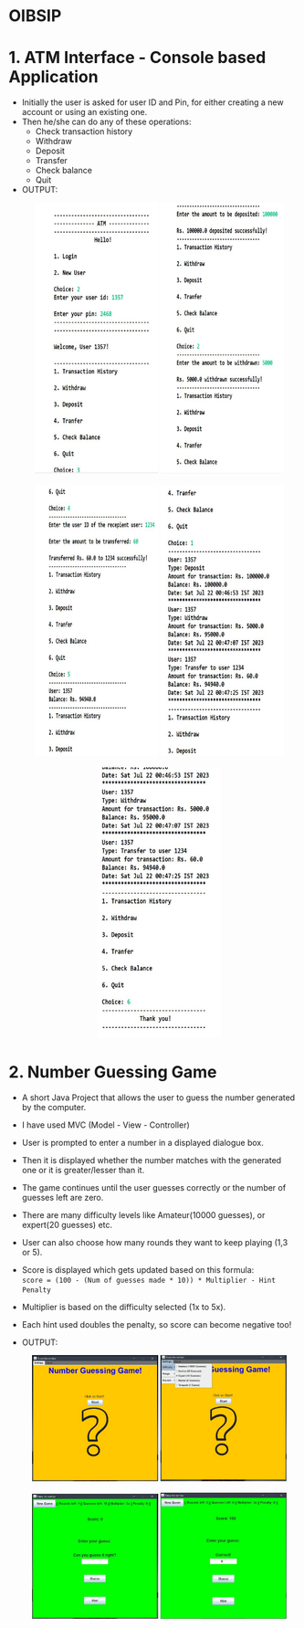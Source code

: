 # OIBSIP
  # 1. ATM Interface - Console based Application
  * Initially the user is asked for user ID and Pin, for either creating a new account or using an existing one.
  * Then he/she can do any of these operations:
    * Check transaction history
    * Withdraw
    * Deposit
    * Transfer
    * Check balance
    * Quit
  * OUTPUT:
     <p align="center">
      <img src="https://github.com/DarshanRaoG/OIBSIP/blob/main/ATM_Interface/output1.JPG" width="45%" height="475px">
      <img src="https://github.com/DarshanRaoG/OIBSIP/blob/main/ATM_Interface/output2.JPG" width="45%" height="475px"><br><br>
       <img src="https://github.com/DarshanRaoG/OIBSIP/blob/main/ATM_Interface/output3.JPG" width="45%" height="475px">
       <img src="https://github.com/DarshanRaoG/OIBSIP/blob/main/ATM_Interface/output4.JPG" width="45%" height="475px"><br><br>
       <img src="https://github.com/DarshanRaoG/OIBSIP/blob/main/ATM_Interface/output5.JPG" width="45%" height="475px">
    </p>
  #
  # 2. Number Guessing Game
  * A short Java Project that allows the user to guess the number generated by the computer.
  * I have used MVC (Model - View - Controller)
  * User is prompted to enter a number in a displayed dialogue box.
  * Then it is displayed whether the number matches with the generated one or it is greater/lesser than it.
  * The game continues until the user guesses correctly or the number of guesses left are zero.
  * There are many difficulty levels like Amateur(10000 guesses), or expert(20 guesses) etc.
  * User can also choose how many rounds they want to keep playing (1,3 or 5).
  * Score is displayed which gets updated based on this formula:<br>
    ``` score = (100 - (Num of guesses made * 10)) * Multiplier - Hint Penalty ```
  * Multiplier is based on the difficulty selected (1x to 5x).
  * Each hint used doubles the penalty, so score can become negative too!

  * OUTPUT:
    <p align="center">
      <img src="https://github.com/DarshanRaoG/OIBSIP/blob/main/NumberGuessingGame/output1.JPG" width="46%" >
      <img src="https://github.com/DarshanRaoG/OIBSIP/blob/main/NumberGuessingGame/output2.jpeg" width="46%" ><br><br>
      <img src="https://github.com/DarshanRaoG/OIBSIP/blob/main/NumberGuessingGame/output3.JPG" width="46%" >
      <img src="https://github.com/DarshanRaoG/OIBSIP/blob/main/NumberGuessingGame/output4.JPG" width="46%" >
    </p>
